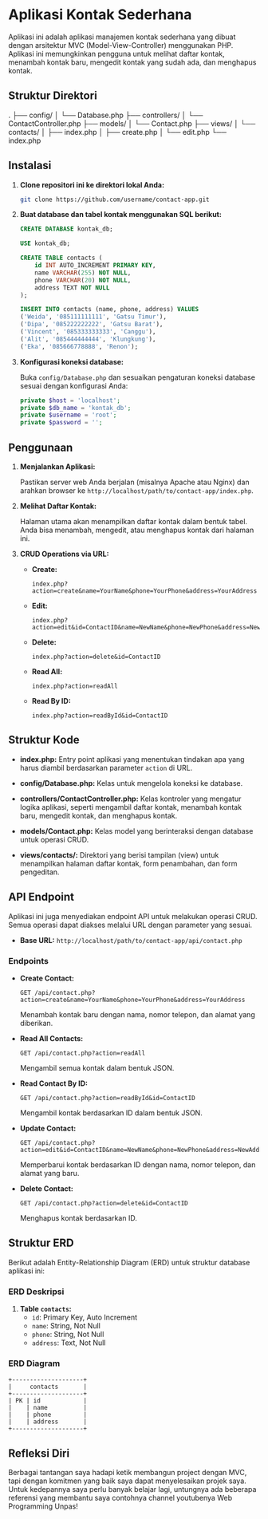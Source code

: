 # Aplikasi Kontak Sederhana

Aplikasi ini adalah aplikasi manajemen kontak sederhana yang dibuat dengan arsitektur MVC (Model-View-Controller) menggunakan PHP. Aplikasi ini memungkinkan pengguna untuk melihat daftar kontak, menambah kontak baru, mengedit kontak yang sudah ada, dan menghapus kontak.

## Struktur Direktori
.
├── config/
│ └── Database.php
├── controllers/
│ └── ContactController.php
├── models/
│ └── Contact.php
├── views/
│ └── contacts/
│ ├── index.php
│ ├── create.php
│ └── edit.php
└── index.php


## Instalasi

1. **Clone repositori ini ke direktori lokal Anda:**
    ```bash
    git clone https://github.com/username/contact-app.git
    ```

2. **Buat database dan tabel kontak menggunakan SQL berikut:**
    ```sql
    CREATE DATABASE kontak_db;

    USE kontak_db;

    CREATE TABLE contacts (
        id INT AUTO_INCREMENT PRIMARY KEY,
        name VARCHAR(255) NOT NULL,
        phone VARCHAR(20) NOT NULL,
        address TEXT NOT NULL
    );

    INSERT INTO contacts (name, phone, address) VALUES
    ('Weida', '085111111111', 'Gatsu Timur'),
    ('Dipa', '085222222222', 'Gatsu Barat'),
    ('Vincent', '085333333333', 'Canggu'),
    ('Alit', '085444444444', 'Klungkung'),
    ('Eka', '085666778888', 'Renon');
    ```

3. **Konfigurasi koneksi database:**

    Buka `config/Database.php` dan sesuaikan pengaturan koneksi database sesuai dengan konfigurasi Anda:
    ```php
    private $host = 'localhost';
    private $db_name = 'kontak_db';
    private $username = 'root';
    private $password = '';
    ```


## Penggunaan

1. **Menjalankan Aplikasi:**

    Pastikan server web Anda berjalan (misalnya Apache atau Nginx) dan arahkan browser ke `http://localhost/path/to/contact-app/index.php`.

2. **Melihat Daftar Kontak:**

    Halaman utama akan menampilkan daftar kontak dalam bentuk tabel. Anda bisa menambah, mengedit, atau menghapus kontak dari halaman ini.

3. **CRUD Operations via URL:**

    - **Create:** 
        ```
        index.php?action=create&name=YourName&phone=YourPhone&address=YourAddress
        ```

    - **Edit:** 
        ```
        index.php?action=edit&id=ContactID&name=NewName&phone=NewPhone&address=NewAddress
        ```

    - **Delete:** 
        ```
        index.php?action=delete&id=ContactID
        ```

    - **Read All:** 
        ```
        index.php?action=readAll
        ```

    - **Read By ID:** 
        ```
        index.php?action=readById&id=ContactID
        ```


## Struktur Kode

- **index.php:**
  Entry point aplikasi yang menentukan tindakan apa yang harus diambil berdasarkan parameter `action` di URL.

- **config/Database.php:**
  Kelas untuk mengelola koneksi ke database.

- **controllers/ContactController.php:**
  Kelas kontroler yang mengatur logika aplikasi, seperti mengambil daftar kontak, menambah kontak baru, mengedit kontak, dan menghapus kontak.

- **models/Contact.php:**
  Kelas model yang berinteraksi dengan database untuk operasi CRUD.

- **views/contacts/:**
  Direktori yang berisi tampilan (view) untuk menampilkan halaman daftar kontak, form penambahan, dan form pengeditan.

## API Endpoint

Aplikasi ini juga menyediakan endpoint API untuk melakukan operasi CRUD. Semua operasi dapat diakses melalui URL dengan parameter yang sesuai.

- **Base URL:** `http://localhost/path/to/contact-app/api/contact.php`

### Endpoints

- **Create Contact:**
    ```
    GET /api/contact.php?action=create&name=YourName&phone=YourPhone&address=YourAddress
    ```
    Menambah kontak baru dengan nama, nomor telepon, dan alamat yang diberikan.

- **Read All Contacts:**
    ```
    GET /api/contact.php?action=readAll
    ```
    Mengambil semua kontak dalam bentuk JSON.

- **Read Contact By ID:**
    ```
    GET /api/contact.php?action=readById&id=ContactID
    ```
    Mengambil kontak berdasarkan ID dalam bentuk JSON.

- **Update Contact:**
    ```
    GET /api/contact.php?action=edit&id=ContactID&name=NewName&phone=NewPhone&address=NewAddress
    ```
    Memperbarui kontak berdasarkan ID dengan nama, nomor telepon, dan alamat yang baru.

- **Delete Contact:**
    ```
    GET /api/contact.php?action=delete&id=ContactID
    ```
    Menghapus kontak berdasarkan ID.


## Struktur ERD

Berikut adalah Entity-Relationship Diagram (ERD) untuk struktur database aplikasi ini:

### ERD Deskripsi

1. **Table `contacts`:**
   - `id`: Primary Key, Auto Increment
   - `name`: String, Not Null
   - `phone`: String, Not Null
   - `address`: Text, Not Null

### ERD Diagram

```plaintext
+--------------------+
|     contacts       |
+--------------------+
| PK | id            |
|    | name          |
|    | phone         |
|    | address       |
+--------------------+
````

## Refleksi Diri
Berbagai tantangan saya hadapi ketik membangun project dengan MVC, tapi dengan komitmen yang baik saya dapat menyelesaikan projek saya. Untuk kedepannya saya perlu banyak belajar lagi, untungnya ada beberapa referensi yang membantu saya contohnya channel youtubenya Web Programming Unpas!

